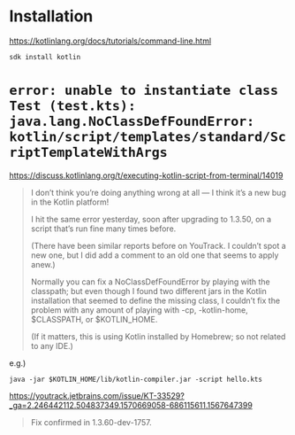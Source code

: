 # Installation

https://kotlinlang.org/docs/tutorials/command-line.html

```
sdk install kotlin
```


# `error: unable to instantiate class Test (test.kts): java.lang.NoClassDefFoundError: kotlin/script/templates/standard/ScriptTemplateWithArgs` #

https://discuss.kotlinlang.org/t/executing-kotlin-script-from-terminal/14019


> I don’t think you’re doing anything wrong at all — I think it’s a new bug in the Kotlin platform!
>
> I hit the same error yesterday, soon after upgrading to 1.3.50, on a script that’s run fine many times before.
>
> (There have been similar reports before on YouTrack. I couldn’t spot a new one, but I did add a comment to an old one that seems to apply anew.)
>
> Normally you can fix a NoClassDefFoundError by playing with the classpath; but even though I found two different jars in the Kotlin installation that seemed to define the missing class, I couldn’t fix the problem with any amount of playing with -cp, -kotlin-home, $CLASSPATH, or $KOTLIN_HOME.
>
> (If it matters, this is using Kotlin installed by Homebrew; so not related to any IDE.)


e.g.)

```
java -jar $KOTLIN_HOME/lib/kotlin-compiler.jar -script hello.kts
```

https://youtrack.jetbrains.com/issue/KT-33529?_ga=2.246442112.504837349.1570669058-686115611.1567647399

> Fix confirmed in 1.3.60-dev-1757.

